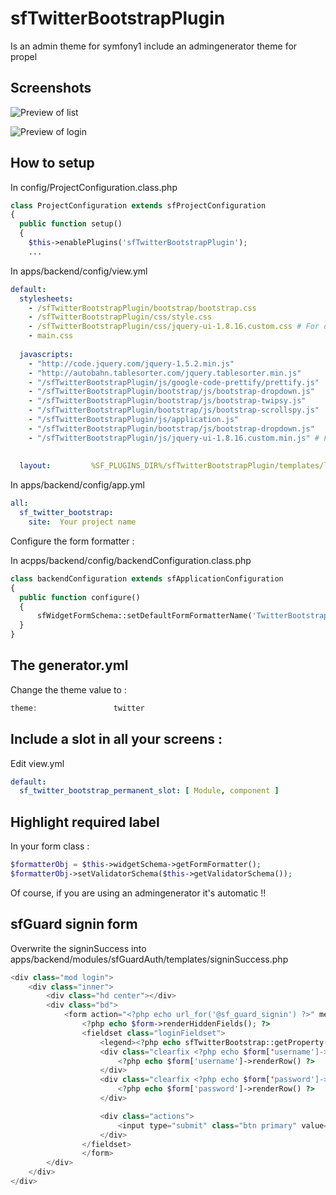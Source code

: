 # sfTwitterBootstrapPlugin

Is an admin theme for symfony1 include an admingenerator theme for propel

## Screenshots

![Preview of list](https://github.com/real-chocopanda/sfTwitterBootstrapPlugin/raw/master/doc/list.png)

![Preview of login](https://github.com/real-chocopanda/sfTwitterBootstrapPlugin/raw/master/doc/login.png)

## How to setup

In config/ProjectConfiguration.class.php

```php
class ProjectConfiguration extends sfProjectConfiguration
{
  public function setup()
  {
    $this->enablePlugins('sfTwitterBootstrapPlugin');
    ...
```

In apps/backend/config/view.yml

```yaml
default:
  stylesheets:    
    - /sfTwitterBootstrapPlugin/bootstrap/bootstrap.css
    - /sfTwitterBootstrapPlugin/css/style.css
    - /sfTwitterBootstrapPlugin/css/jquery-ui-1.8.16.custom.css # For date pickers ...
    - main.css
  
  javascripts:    
    - "http://code.jquery.com/jquery-1.5.2.min.js"
    - "http://autobahn.tablesorter.com/jquery.tablesorter.min.js"
    - "/sfTwitterBootstrapPlugin/js/google-code-prettify/prettify.js"
    - "/sfTwitterBootstrapPlugin/bootstrap/js/bootstrap-dropdown.js"
    - "/sfTwitterBootstrapPlugin/bootstrap/js/bootstrap-twipsy.js"
    - "/sfTwitterBootstrapPlugin/bootstrap/js/bootstrap-scrollspy.js"
    - "/sfTwitterBootstrapPlugin/js/application.js"
    - "/sfTwitterBootstrapPlugin/bootstrap/js/bootstrap-dropdown.js"
    - "/sfTwitterBootstrapPlugin/js/jquery-ui-1.8.16.custom.min.js" # For date pickers ...
  
  
  layout:         %SF_PLUGINS_DIR%/sfTwitterBootstrapPlugin/templates/layout
```

In apps/backend/config/app.yml

```yaml
all:
  sf_twitter_bootstrap:
    site:  Your project name
```

Configure the form formatter :

In acpps/backend/config/backendConfiguration.class.php

```php
class backendConfiguration extends sfApplicationConfiguration
{
  public function configure()
  {
      sfWidgetFormSchema::setDefaultFormFormatterName('TwitterBootstrap');
  }
}
```

## The generator.yml

Change the theme value to :

```php
theme:                 twitter
```

## Include a slot in all your screens :

Edit view.yml

```yaml
default:
  sf_twitter_bootstrap_permanent_slot: [ Module, component ]
```

## Highlight required label

In your form class :

```php
$formatterObj = $this->widgetSchema->getFormFormatter();
$formatterObj->setValidatorSchema($this->getValidatorSchema());
```

Of course, if you are using an admingenerator it's automatic !!

## sfGuard signin form

Overwrite the signinSuccess into apps/backend/modules/sfGuardAuth/templates/signinSuccess.php

``` php
<div class="mod login">
    <div class="inner">
        <div class="hd center"></div>
        <div class="bd">
            <form action="<?php echo url_for('@sf_guard_signin') ?>" method="post">
                <?php echo $form->renderHiddenFields(); ?>
                <fieldset class="loginFieldset">
                    <legend><?php echo sfTwitterBootstrap::getProperty('site'); ?></legend>
                    <div class="clearfix <?php echo $form['username']->hasError() ? 'error': '' ?>">
                        <?php echo $form['username']->renderRow() ?>
                    </div>
                    <div class="clearfix <?php echo $form['password']->hasError() ? 'error': '' ?>">
                        <?php echo $form['password']->renderRow() ?>
                    </div>

                    <div class="actions">
                        <input type="submit" class="btn primary" value="sign in" />
                    </div>
                </fieldset>
                </form>
        </div>
    </div>
</div>
```
